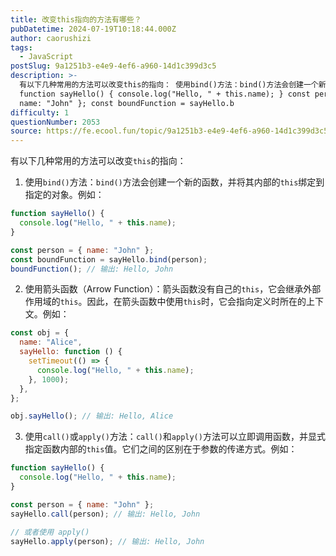 ```yaml
---
title: 改变this指向的方法有哪些？
pubDatetime: 2024-07-19T10:18:44.000Z
author: caorushizi
tags:
  - JavaScript
postSlug: 9a1251b3-e4e9-4ef6-a960-14d1c399d3c5
description: >-
  有以下几种常用的方法可以改变this的指向： 使用bind()方法：bind()方法会创建一个新的函数，并将其内部的this绑定到指定的对象。例如：
  function sayHello() { console.log("Hello, " + this.name); } const person = {
  name: "John" }; const boundFunction = sayHello.b
difficulty: 1
questionNumber: 2053
source: https://fe.ecool.fun/topic/9a1251b3-e4e9-4ef6-a960-14d1c399d3c5
---
```


有以下几种常用的方法可以改变`this`的指向：

1. 使用`bind()`方法：`bind()`方法会创建一个新的函数，并将其内部的`this`绑定到指定的对象。例如：

```javascript
function sayHello() {
  console.log("Hello, " + this.name);
}

const person = { name: "John" };
const boundFunction = sayHello.bind(person);
boundFunction(); // 输出: Hello, John
```

2. 使用箭头函数（Arrow Function）：箭头函数没有自己的`this`，它会继承外部作用域的`this`。因此，在箭头函数中使用`this`时，它会指向定义时所在的上下文。例如：

```javascript
const obj = {
  name: "Alice",
  sayHello: function () {
    setTimeout(() => {
      console.log("Hello, " + this.name);
    }, 1000);
  },
};

obj.sayHello(); // 输出: Hello, Alice
```

3. 使用`call()`或`apply()`方法：`call()`和`apply()`方法可以立即调用函数，并显式指定函数内部的`this`值。它们之间的区别在于参数的传递方式。例如：

```javascript
function sayHello() {
  console.log("Hello, " + this.name);
}

const person = { name: "John" };
sayHello.call(person); // 输出: Hello, John

// 或者使用 apply()
sayHello.apply(person); // 输出: Hello, John
```
